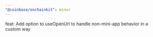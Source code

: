 ```yaml
---
"@coinbase/onchainkit": minor
---
```


feat: Add option to useOpenUrl to handle non-mini-app behavior in a custom way
